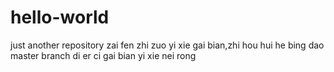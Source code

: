 # hello-world
just another repository
zai fen zhi zuo yi xie gai bian,zhi hou hui he bing dao master branch
di er ci gai bian yi xie nei rong
